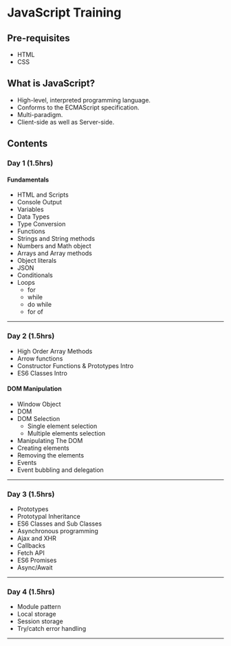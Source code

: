 # JavaScript Training

## Pre-requisites

* HTML
* CSS

## What is JavaScript?

* High-level, interpreted programming language.
* Conforms to the ECMAScript specification.
* Multi-paradigm.
* Client-side as well as Server-side.

## Contents

### Day 1 (1.5hrs)

#### Fundamentals

* HTML and Scripts
* Console Output
* Variables
* Data Types
* Type Conversion
* Functions
* Strings and String methods
* Numbers and Math object
* Arrays and Array methods
* Object literals
* JSON
* Conditionals
* Loops
  * for
  * while
  * do while
  * for of

---

### Day 2 (1.5hrs)

* High Order Array Methods
* Arrow functions
* Constructor Functions & Prototypes Intro
* ES6 Classes Intro

#### DOM Manipulation

* Window Object
* DOM
* DOM Selection
  * Single element selection
  * Multiple elements selection
* Manipulating The DOM
* Creating elements
* Removing the elements
* Events
* Event bubbling and delegation

---

### Day 3 (1.5hrs)

* Prototypes
* Prototypal Inheritance
* ES6 Classes and Sub Classes
* Asynchronous programming
* Ajax and XHR
* Callbacks
* Fetch API
* ES6 Promises
* Async/Await

---

### Day 4 (1.5hrs)

* Module pattern
* Local storage
* Session storage
* Try/catch error handling

---
